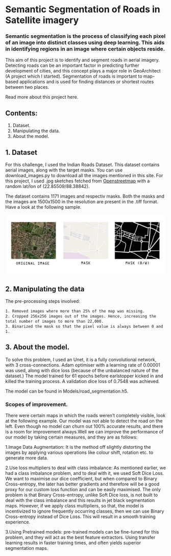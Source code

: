 # Semantic Segmentation of Roads in Satellite imagery 

### Semantic segmentation is the process of classifying each pixel of an image into distinct classes using deep learning. This aids in identifying regions in an image where certain objects reside. 

This aim of this project is to identify and segment roads in aerial imagery. Detecting roads can be an important factor in predicting further development of cities, and this concept plays a major role in GeoArchitect (A project which I started). Segmentation of roads is important to map-based applications and is used for finding distances or shortest routes between two places.

Read more about this project here.

## Contents:
1. Dataset.
2. Manipulating the data.
3. About the model.


## 1. Dataset

For this challenge, I used the Indian Roads Dataset. This dataset contains aerial images, along with the target masks. You can use download_images.py to download all the images mentioned in this site. For this project, I used .jpg sketches fetched from [Openstreetmap](https://www.openstreetmap.org) with a random lat/lon of (22.85509/88.38842).

The dataset contains 1171 images and respectiv masks. Both the masks and the images are 1500x1500 in the resolution are present in the .tiff format. Have a look at the following sample.

![Samples](https://github.com/Neilblaze/Map-Path-Segmentation/blob/master/Sample%20images/Sample.jpg)

## 2. Manipulating the data

The pre-processing steps involved: 
```
1. Removed images where more than 25% of the map was missing.
2. Cropped 256x256 images out of the images. Hence, increasing the total number of images to more than 22,000.
3. Binarized the mask so that the pixel value is always between 0 and 1.
```
## 3. About the model.

To solve this problem, I used an Unet, it is a fully convolutional network, with 3 cross-connections. Adam optimiser with a learning rate of 0.00001 was used, along with dice loss (because of the unbalanced nature of the dataset.) 
The model trained for 61 epochs before earlstopper kicked in and killed the training process. A validation dice loss of 0.7548 was achieved.

The model can be found in Models/road_segmentation.h5.



### Scopes of improvement.

There were certain maps in which the roads weren’t completely visible, look at the following example. Our model was not able to detect the road on the left. Even though no model can churn out 100% accurate results, and there is a room for improvement always.Well we can improve the performance of our model by taking certain measures, and they are as follows:

1.Image Data Augmentation: It is the method off slightly distorting the images by applying various operations like colour shift, rotation etc. to generate more data.

2.Use loss multipliers to deal with class imbalance: As mentioned earlier, we had a class imbalance problem, and to deal with it, we used Soft Dice Loss. We want to maximise our dice coefficient, but when compared to Binary Cross-entropy, the later has better gradients and therefore will be a good proxy for our custom loss function and can be easily maximised. The only problem is that Binary Cross-entropy, unlike Soft Dice loss, is not built to deal with the class imbalance and this results in jet black segmentation maps. However, if we apply class multipliers, so that, the model is incentivized to ignore frequently occurring classes, then we can use Binary Cross-entropy instead of Dice Loss. This will result in a smooth training experience.

3.Using Pretrained models: pre-trained models can be fine-tuned for this problem, and they will act as the best feature extractors. Using transfer learning results in faster training times, and often yields superior segmentation maps.





